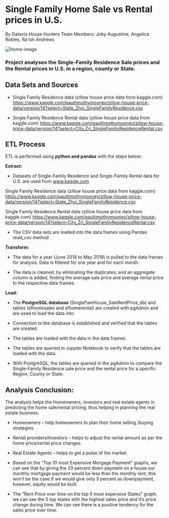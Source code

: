 # Single Family Home Sale vs Rental prices in U.S.
By Dataviz House Hunters
Team Members: Joby Augustine, Angelica Robles, Ra Ish Andrews 

![home-image](https://user-images.githubusercontent.com/77027814/145307763-5b34dacb-3107-4c9c-a277-70c27178dceb.jpeg)

### Project analyses the Single-Family Residence Sale prices and the Rental prices in U.S. in a region, county or State. 


## Data Sets and Sources

- Single Family Residence data (zillow house price data from kaggle.com)
https://www.kaggle.com/paultimothymooney/zillow-house-price-data/version/14?select=State_Zhvi_SingleFamilyResidence.csv

- Single Family Residence Rental data (zillow house price data from kaggle.com)
https://www.kaggle.com/paultimothymooney/zillow-house-price-data/version/14?select=City_Zri_SingleFamilyResidenceRental.csv

## ETL Process

ETL is performed using **python and pandas** with the steps below:


**Extract:**


-	Datasets of Single-Family Residence and Single-Family Rental data for U.S. are used from www.kaggle.com

Single Family Residence data (zillow house price data from kaggle.com)
https://www.kaggle.com/paultimothymooney/zillow-house-price-data/version/14?select=State_Zhvi_SingleFamilyResidence.csv

Single Family Residence Rental data (zillow house price data from kaggle.com)
https://www.kaggle.com/paultimothymooney/zillow-house-price-data/version/14?select=City_Zri_SingleFamilyResidenceRental.csv

-	The CSV data sets are loaded into the data frames using Pandas read_csv method.



**Transform:**

-	The data for a year (June 2018 to May 2019) is pulled to the data frames for analysis. Data is filtered for one year and for each month.

-	The data is cleaned, by eliminating the duplicates, and an aggregate column is added, finding the average sale price and average rental price to the respective data frames.

**Load:**

-	The **PostgreSQL database** (SingleFamHouse_SaleRentPrice_db) and tables (sfhomesales and sfhomerental) are created with pgAdmin and are used to load the data into.

-	Connection to the database is established and verified that the tables are created.

-	The tables are loaded with the data in the data frames.

-	The tables are queried in Jupyter Notebook to verify that the tables are loaded with the data.

-	With PostgreSQL, the tables are queried in the pgAdmin to compare the Single-Family Residence sale price and the rental price for a specific Region, County or State.



## Analysis Conclusion:

The analysis helps the Homeowners, investors and real estate agents in predicting the home sale/rental pricing, thus helping in planning the real estate business.

-	Homeowners – help homeowners to plan their home selling /buying strategies.

-	Rental providers/Investors – helps to adjust the rental amount as per the home price/rental price changes.

- Real Estate Agents – helps to get a pulse of the market.

- Based on the "Top 10 most Expensive Morgage Payment" graphs, we can see that by giving the 20 percent down payment on a house our monthly mortgage payment would be less than the monthly rent, this won’t be the case if we would give only 3 percent as downpayment, however, equity would be built.

- The "Rent Price over time on the top 5 most expensive States" graph, we can see the 5 top states with the highest sales price and it’s price change during time. We can see there is a positive tendency for the sales price over time. 

